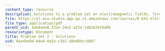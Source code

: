 ```yaml
---
content_type: resource
description: Solutions to a problem set on electromagnetic fields, forces, and motion.
file: https://ol-ocw-studio-app-qa.s3.amazonaws.com/courses/6-641-electromagnetic-fields-forces-and-motion-spring-2009/0ae4be8d04e80a5ac3b2a8ed84ccdd67_MIT6_641s09_sol_pset02.pdf
file_type: application/pdf
parent_uid: 4ab8ada8-331e-24e5-a25e-1d01626f6d06
resourcetype: Document
title: Problem Set 2 - Solutions
uid: 0ae4be8d-04e8-0a5a-c3b2-a8ed84ccdd67
---
```

